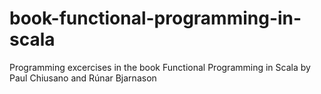 # book-functional-programming-in-scala
Programming excercises in the book Functional Programming in Scala by Paul Chiusano and Rúnar Bjarnason
